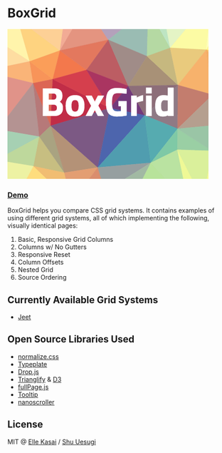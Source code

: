 # BoxGrid

![BoxGrid](assets/images/readme.png)

### [Demo](http://ellekasai.github.io/boxgrid)

BoxGrid helps you compare CSS grid systems. It contains examples of using different grid systems, all of which implementing the following, visually identical pages:

1. Basic, Responsive Grid Columns
2. Columns w/ No Gutters
3. Responsive Reset
4. Column Offsets
5. Nested Grid
6. Source Ordering

## Currently Available Grid Systems

* [Jeet](ellekasai.github.io/boxgrid/framework-examples/jeet/)

## Open Source Libraries Used

* [normalize.css](https://github.com/necolas/normalize.css/)
* [Typeplate](https://github.com/typeplate/starter-kit)
* [Drop.js](https://github.com/HubSpot/drop)
* [Trianglify](http://qrohlf.com/trianglify/) & [D3](https://github.com/mbostock/d3)
* [fullPage.js](https://github.com/alvarotrigo/fullPage.js)
* [Tooltip](https://github.com/HubSpot/tooltip/)
* [nanoscroller](https://github.com/jamesflorentino/nanoScrollerJS)

## License

MIT @ [Elle Kasai](http://ellekasai.mit-license.org/) / [Shu Uesugi](http://chibicode.mit-license.org/)
